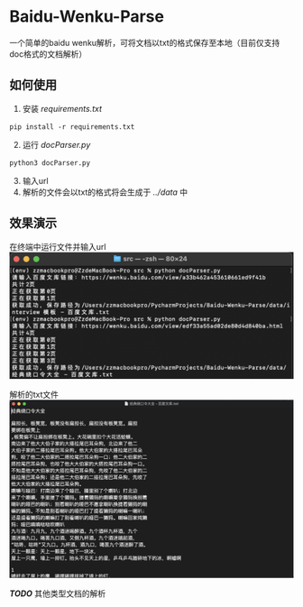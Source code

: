# Baidu-Wenku-Parse
一个简单的baidu wenku解析，可将文档以txt的格式保存至本地（目前仅支持doc格式的文档解析）

## 如何使用
1. 安装 *requirements.txt*
```
pip install -r requirements.txt
```
2. 运行 *docParser.py*
```
python3 docParser.py 
```
3. 输入url
4. 解析的文件会以txt的格式将会生成于 *../data* 中

## 效果演示
在终端中运行文件并输入url
![run-demo](https://raw.githubusercontent.com/blackdogtop/image-host/master/Baidu-Wenku-Parse/run-demo.png) <br/>

解析的txt文件
![txt-demo](https://raw.githubusercontent.com/blackdogtop/image-host/master/Baidu-Wenku-Parse/txt-demo.png)


***TODO***
其他类型文档的解析
